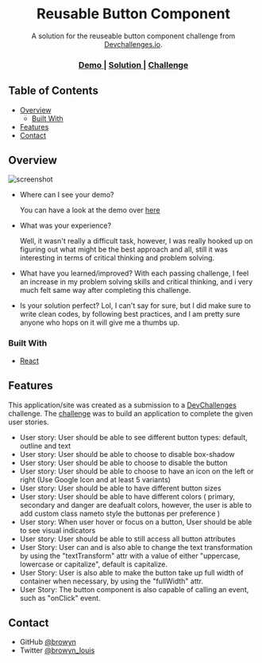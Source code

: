 <!-- Please update value in the {}  -->

<h1 align="center">Reusable Button Component</h1>

<div align="center">
   A solution for the reuseable button component challenge from  <a href="http://devchallenges.io" target="_blank">Devchallenges.io</a>.
</div>

<div align="center">
  <h3>
    <a href="https://browyn-reusable-button.netlify.app">
      Demo
    </a>
    <span> | </span>
    <a href="https://{your-url-to-the-solution}">
      Solution
    </a>
    <span> | </span>
    <a href="https://devchallenges.io/challenges/ohgVTyJCbm5OZyTB2gNY">
      Challenge
    </a>
  </h3>
</div>

<!-- TABLE OF CONTENTS -->

## Table of Contents

- [Overview](#overview)
  - [Built With](#built-with)
- [Features](#features)
- [Contact](#contact)

<!-- OVERVIEW -->

## Overview

![screenshot](https://user-images.githubusercontent.com/16707738/92399059-5716eb00-f132-11ea-8b14-bcacdc8ec97b.png)

- Where can I see your demo?

  You can have a look at the demo over  <a href="https://browyn-reusable-button.netlify.app">
      here
    </a>

- What was your experience?

  Well, it wasn't really a difficult task, however, I was really hooked up on figuring out what might be the best approach and all, still it was interesting in terms of critical thinking and problem solving.

- What have you learned/improved?
  With each passing challenge, I feel an increase in my problem solving skills and critical thinking, and i very much felt same way after completing this challenge.

- Is your solution perfect?
  Lol, I can't say for sure, but I did make sure to write clean codes, by following best practices, and I am pretty sure anyone who hops on it will give me a thumbs up.


### Built With

<!-- This section should list any major frameworks that you built your project using. Here are a few examples.-->

- [React](https://reactjs.org/)

## Features

<!-- List the features of your application or follow the template. Don't share the figma file here :) -->

This application/site was created as a submission to a [DevChallenges](https://devchallenges.io/challenges) challenge. The [challenge](https://devchallenges.io/challenges/ohgVTyJCbm5OZyTB2gNY) was to build an application to complete the given user stories.

- User story: User should be able to see different button types: default, outline and text
- User story: User should be able to choose to disable box-shadow
- User story: User should be able to choose to disable the button
- User story: User should be able to choose to have an icon on the left or right (Use Google Icon and at least 5 variants)
- User story: User should be able to have different button sizes
- User story: User should be able to have different colors (
  primary, secondary and danger are deafualt colors, however, the user is able to add custom class nameto style the buttonas per preference
)
- User story: When user hover or focus on a button, User should be able to see visual indicators
- User story: User should be able to still access all button attributes
- User Story: User can and is also able to change the text transformation by using the "textTransform" attr with a value of either "uppercase, lowercase or capitalize", default is capitalize.
- User Story:  User is also able to make the button take up full width of container when necessary, by using the "fullWidth" attr.
- User Story:  The button component is also capable of calling an event, such as "onClick" event.


## Contact

- GitHub [@browyn](https://{github.com/browyn})
- Twitter [@browyn_louis](https://{twitter.com/browyn_louis})
